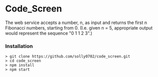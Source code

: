 # Code_Screen

The web service accepts a number, n, as input and returns the first n Fibonacci numbers, starting from 0. (I.e. given n = 5, appropriate output would represent the sequence "0 1 1 2 3".)

### Installation

```
> git clone https://github.com/solly0702/code_screen.git
> cd code_screen
> npm install
> npm start
```
